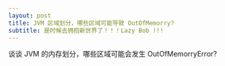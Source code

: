```yaml
---
layout: post
title: JVM 区域划分，哪些区域可能导致 OutOfMemorry?
subtitle: 是时候去拥抱新世界了！！！Lazy Bob !!!
---
```

谈谈 JVM 的内存划分，哪些区域可能会发生 OutOfMemorryError?